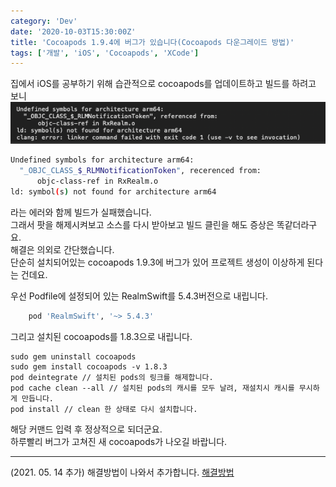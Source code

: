 ```yaml
---
category: 'Dev'
date: '2020-10-03T15:30:00Z'
title: 'Cocoapods 1.9.4에 버그가 있습니다(Cocoapods 다운그레이드 방법)'
tags: ['개발', 'iOS', 'Cocoapods', 'XCode']
---
```


집에서 iOS를 공부하기 위해 습관적으로 cocoapods를 업데이트하고 빌드를 하려고 보니
![증상 스크린샷](images/screenshot1.png)

```bash
Undefined symbols for architecture arm64:
  "_OBJC_CLASS_$_RLMNotificationToken", recerenced from:
      objc-class-ref in RxRealm.o
ld: symbol(s) not found for architecture arm64
```

라는 에러와 함께 빌드가 실패했습니다.  
그래서 팟을 해제시켜보고 소스를 다시 받아보고 빌드 클린을 해도 증상은 똑같더라구요.  
해결은 의외로 간단했습니다.  
단순히 설치되어있는 cocoapods 1.9.3에 버그가 있어 프로젝트 생성이 이상하게 된다는 건데요.

우선 Podfile에 설정되어 있는 RealmSwift를 5.4.3버전으로 내립니다.

```ruby
    pod 'RealmSwift', '~> 5.4.3'
```

그리고 설치된 cocoapods를 1.8.3으로 내립니다.

```shell
sudo gem uninstall cocoapods
sudo gem install cocoapods -v 1.8.3
pod deintegrate // 설치된 pods의 링크를 해제합니다.
pod cache clean --all // 설치된 pods의 캐시를 모두 날려, 재설치시 캐시를 무시하게 만듭니다.
pod install // clean 한 상태로 다시 설치합니다.
```

해당 커맨드 입력 후 정상적으로 되더군요.  
하루빨리 버그가 고쳐진 새 cocoapods가 나오길 바랍니다.

---

(2021. 05. 14 추가)
해결방법이 나와서 추가합니다. [해결방법](/dev/ios/2021/05/14/Cocoapods%201.9.4%20이후%20RxRealm의%20에러%20해결방법/)
